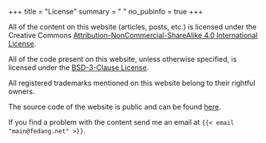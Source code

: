 +++
title = "License"
summary = " "
no_pubinfo = true
+++

All of the content on this website (articles, posts, etc.) is licensed under the Creative Commons
[Attribution-NonCommercial-ShareAlike 4.0 International License](https://creativecommons.org/licenses/by-nc-sa/4.0/).

All of the code present on this website, unless otherwise specified, is licensed under the
[BSD-3-Clause License](https://opensource.org/license/bsd-3-clause).

All registered trademarks mentioned on this website belong to their rightful owners.

The source code of the website is public and can be found [here](https://github.com/fedang/fedang.net).

If you find a problem with the content send me an email at `{{< email "main@fedang.net" >}}`.
